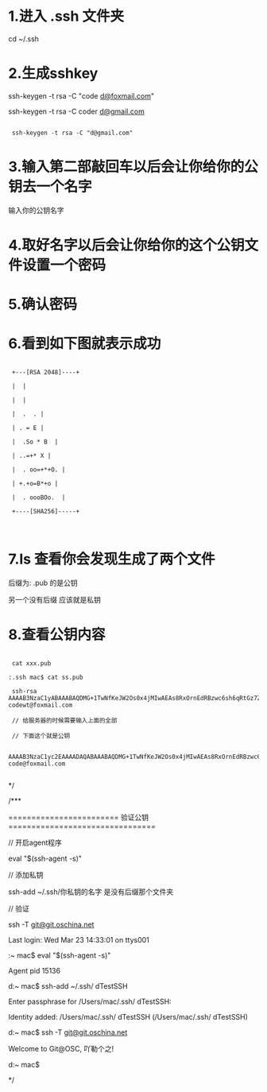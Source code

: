 # 1.进入 .ssh 文件夹

 cd ~/.ssh

 # 2.生成sshkey

 ssh-keygen -t rsa -C "code d@foxmail.com"

 ssh-keygen -t rsa -C coder d@gmail.com

```

 ssh-keygen -t rsa -C "d@gmail.com"

```



 # 3.输入第二部敲回车以后会让你给你的公钥去一个名字

 输入你的公钥名字

 # 4.取好名字以后会让你给你的这个公钥文件设置一个密码

 # 5.确认密码

#  6.看到如下图就表示成功


```

 +---[RSA 2048]----+

 |  |

 |  |

 |  .  . |

 | . = E |

 |  .So * B  |

 | ..=+* X |

 |  . oo=+*+O. |

 | +.+o=B*+o |

 |  . oooBOo.  |

 +----[SHA256]-----+



```



# 7.ls 查看你会发现生成了两个文件

 后缀为: .pub 的是公钥

 另一个没有后缀 应该就是私钥

# 8.查看公钥内容

```

 cat xxx.pub

:.ssh mac$ cat ss.pub

 ssh-rsa AAAAB3NzaC1yABAAABAQDMG+1TwNfKeJW2Os0x4jMIwAEAs8RxOrnEdRBzwc6sh6qRtGz7ZD1ACzxtqOsKcM9E71Y4jU+qBQze0FtNe7QSFQqLuK7Ndf2TzlAfzIxRjDYm5TpuHS6PLCe5tNPWRURxty6y7jqTdm04gIJiYwuU6rZ2GmtmgVZtBAXFndb7u0EsqYGE5kmNxTwxSpKlZmu6Akq4EZVMHm4jUKBMPGrFAUTwEofX5Gw6O5ZUGfpihmeM1pFCRLGg6aSlhIQ34yH62zHXowOLX7PdkEQo60v6UkFKUKBkPun1MGD0JbaNA9pLsH5n9OAMmUv2ibeGclg3+RKWpbgFwppWAiL9c52j codewt@foxmail.com

 // 给服务器的时候需要输入上面的全部

 // 下面这个就是公钥

 AAAAB3NzaC1yc2EAAAADAQABAAABAQDMG+1TwNfKeJW2Os0x4jMIwAEAs8RxOrnEdRBzwc6sh6qRtGz7ZD1ACzxtqOsKcM9E71Y4jU+qBQze0FtNe7QSFQqLuK7Ndf2TzlAfzIxRjDYm5TpuHS6PLCe5tdm04gIJiYwuU6rZ2GmtmgVZtBAXFndb7u0EsqYGE5kmNxTwxSpKlZmu6Akq4EZVMHm4jUKBMPGrFAUTwEofX5Gw6O5ZUGfpihmeM1pFCRLGg6aSlhIQ34yH62zHXowOLX7PdkEQo60v6UkFKUKBkPun1MGD0JbaNA9pLsH5n9OAMmUv2ibeGclg3+RKWpbgFwppWAiL9c52j code@foxmail.com


```



 */

/***

 ======================== 验证公钥 ================================

 // 开启agent程序

 eval "$(ssh-agent -s)"

 // 添加私钥

 ssh-add ~/.ssh/你私钥的名字 是没有后缀那个文件夹

 // 验证

 ssh -T git@git.oschina.net

 Last login: Wed Mar 23 14:33:01 on ttys001

 :~ mac$ eval "$(ssh-agent -s)"

 Agent pid 15136

 d:~ mac$ ssh-add ~/.ssh/ dTestSSH

 Enter passphrase for /Users/mac/.ssh/ dTestSSH:

 Identity added: /Users/mac/.ssh/ dTestSSH (/Users/mac/.ssh/ dTestSSH)

 d:~ mac$ ssh -T git@git.oschina.net

 Welcome to Git@OSC, 吖勒个之!

 d:~ mac$

 */